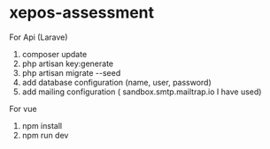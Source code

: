 # xepos-assessment

For Api (Larave)

1. composer update
2. php artisan key:generate
3. php artisan migrate --seed
4. add database configuration (name, user, password)
5. add mailing configuration ( sandbox.smtp.mailtrap.io I have used)

For vue
1. npm install
2. npm run dev
